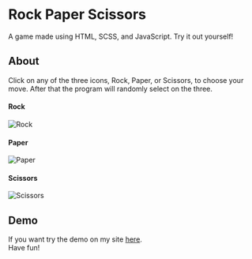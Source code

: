 # Rock Paper Scissors
A game made using HTML, SCSS, and JavaScript. Try it out yourself!

## About
Click on any of the three icons, Rock, Paper, or Scissors, to choose your move. After that the program will randomly select on the three.

#### Rock
![Rock](https://rkrause-projects-rps.netlify.com//images/rock.png)

#### Paper
![Paper](https://rkrause-projects-rps.netlify.com//images/paper.png)

#### Scissors
![Scissors](https://rkrause-projects-rps.netlify.com/images/scissors.png)


## Demo
If you want try the demo on my site [here](https://rkrause-projects-rps.netlify.com/).
<br>
Have fun!

